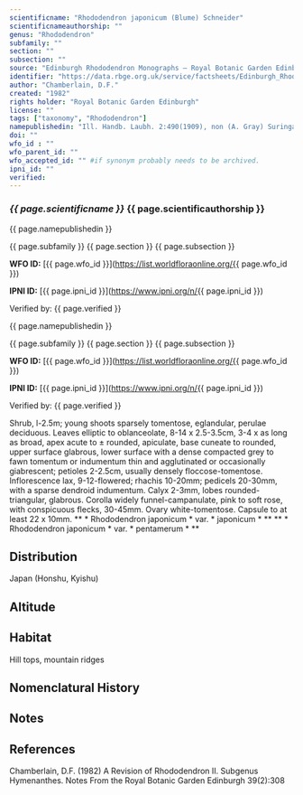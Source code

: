 ```yaml
---
scientificname: "Rhododendron japonicum (Blume) Schneider"
scientificnameauthorship: ""
genus: "Rhododendron"
subfamily: ""
section: ""
subsection: ""
source: "Edinburgh Rhododendron Monographs – Royal Botanic Garden Edinburgh"
identifier: "https://data.rbge.org.uk/service/factsheets/Edinburgh_Rhododendron_Monographs.xhtml"
author: "Chamberlain, D.F."
created: "1982"
rights holder: "Royal Botanic Garden Edinburgh"
license: ""
tags: ["taxonomy", "Rhododendron"]
namepublishedin: "Ill. Handb. Laubh. 2:490(1909), non (A. Gray) Suringar (1908)."
doi: ""
wfo_id : ""
wfo_parent_id: ""
wfo_accepted_id: "" #if synonym probably needs to be archived.                      
ipni_id: ""
verified:
---
```

### _{{ page.scientificname }}_ {{ page.scientificauthorship }}
 {{ page.namepublishedin }}

{{ page.subfamily }} {{ page.section }} {{ page.subsection }}

**WFO ID:** [{{ page.wfo_id }}](https://list.worldfloraonline.org/{{ page.wfo_id }})

**IPNI ID:** [{{ page.ipni_id }}](https://www.ipni.org/n/{{ page.ipni_id }})

Verified by: {{ page.verified }}

 {{ page.namepublishedin }}

{{ page.subfamily }} {{ page.section }} {{ page.subsection }}

**WFO ID:** [{{ page.wfo_id }}](https://list.worldfloraonline.org/{{ page.wfo_id }})

**IPNI ID:** [{{ page.ipni_id }}](https://www.ipni.org/n/{{ page.ipni_id }})

Verified by: {{ page.verified }}



Shrub, l-2.5m; young shoots sparsely tomentose, eglandular, perulae deciduous. Leaves elliptic to oblanceolate, 8-14 x 2.5-3.5cm, 3-4 x as long as broad, apex acute to ± rounded, apiculate, base cuneate to rounded, upper surface glabrous, lower surface with a dense compacted grey to fawn tomentum or indumentum thin and agglutinated or occasionally giabrescent; petioles 2-2.5cm, usually densely floccose-tomentose. Inflorescence lax, 9-12-flowered; rhachis 10-20mm; pedicels 20-30mm, with a sparse dendroid indumentum. Calyx 2-3mm, lobes rounded-triangular, glabrous. Corolla widely funnel-campanulate, pink to soft rose, with conspicuous flecks, 30-45mm. Ovary white-tomentose. Capsule to at least 22 x 10mm. ** * Rhododendron japonicum * var. * japonicum * ** ** * Rhododendron japonicum * var. * pentamerum * **

## Distribution
Japan (Honshu, Kyishu)

## Altitude


## Habitat
Hill tops, mountain ridges

## Nomenclatural History

                       
## Notes


## References

Chamberlain, D.F. (1982) A Revision of Rhododendron II. Subgenus Hymenanthes. Notes From the Royal Botanic Garden Edinburgh 39(2):308
